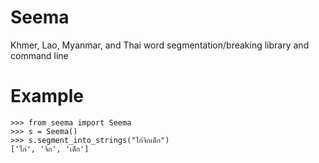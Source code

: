 # Seema
Khmer, Lao, Myanmar, and Thai word segmentation/breaking library and command line

# Example

```
>>> from seema import Seema
>>> s = Seema()
>>> s.segment_into_strings("ไก่จิกเด็ก")
['ไก่', 'จิก', 'เด็ก']
```
